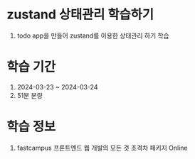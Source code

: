 # zustand 상태관리 학습하기
1. todo app을 만들어 zustand를 이용한 상태관리 하기 학습

# 학습 기간
1. 2024-03-23 ~ 2024-03-24
2. 51분 분량

# 학습 정보
1. fastcampus 프론트엔드 웹 개발의 모든 것 초격차 패키지 Online
